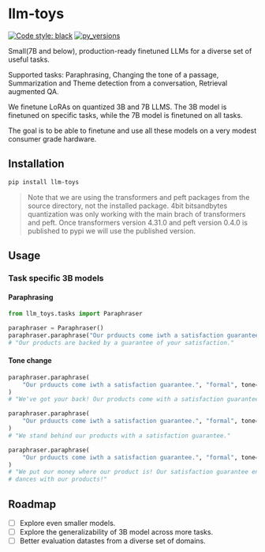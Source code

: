 # llm-toys

[![Code style: black](https://img.shields.io/badge/code%20style-black-000000.svg)](https://github.com/psf/black)
[![py\_versions](https://img.shields.io/badge/python-3.10%2B-blue)](https://pypi.org/project/llm-toys/)

Small(7B and below), production-ready finetuned LLMs for a diverse set of useful tasks.

Supported tasks: Paraphrasing, Changing the tone of a passage, Summarization and Theme detection from a conversation,
Retrieval augmented QA.

We finetune LoRAs on quantized 3B and 7B LLMS. The 3B model is finetuned on specific tasks, while the 7B model is
finetuned on all tasks.

The goal is to be able to finetune and use all these models on a very modest consumer grade hardware.

## Installation

```bash
pip install llm-toys
```

> Note that we are using the transformers and peft packages from the source directory, 
> not the installed package. 4bit bitsandbytes quantization was only working with the 
> main brach of transformers and peft. Once transformers version 4.31.0 and peft version 0.4.0 is 
> published to pypi we will use the published version.

## Usage

### Task specific 3B models
#### Paraphrasing
```python
from llm_toys.tasks import Paraphraser

paraphraser = Paraphraser()
paraphraser.paraphrase("Our prduucts come iwth a satisfaction guarantee.")
# "Our products are backed by a guarantee of your satisfaction."
```

#### Tone change
```python
paraphraser.paraphrase(
    "Our prduucts come iwth a satisfaction guarantee.", "formal", tone="casual"
)
# "We've got your back! Our products come with a satisfaction guarantee."

paraphraser.paraphrase(
    "Our prduucts come iwth a satisfaction guarantee.", "formal", tone="professional"
)
# "We stand behind our products with a satisfaction guarantee."

paraphraser.paraphrase(
    "Our prduucts come iwth a satisfaction guarantee.", "formal", tone="witty"
)
# "We put our money where our product is! Our satisfaction guarantee ensures you'll be doing happy
# dances with our products!"
```

## Roadmap

- [ ] Explore even smaller models.
- [ ] Explore the generalizability of 3B model across more tasks.
- [ ] Better evaluation datastes from a diverse set of domains.

